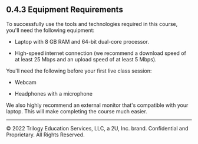 ## 0.4.3 Equipment Requirements

To successfully use the tools and technologies required in this course, you'll need the following equipment:

* Laptop with 8 GB RAM and 64-bit dual-core processor.

* High-speed internet connection (we recommend a download speed of at least 25 Mbps and an upload speed of at least 5 Mbps).

You'll need the following before your first live class session:

* Webcam

* Headphones with a microphone

We also highly recommend an external monitor that's compatible with your laptop. This will make completing the course much easier.

---
© 2022 Trilogy Education Services, LLC, a 2U, Inc. brand. Confidential and Proprietary. All Rights Reserved.
